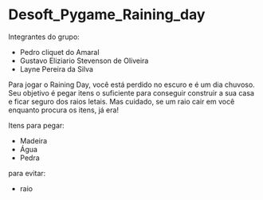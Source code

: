 # Desoft_Pygame_Raining_day
Integrantes do grupo:
- Pedro cliquet do Amaral
- Gustavo Eliziario Stevenson de Oliveira
- Layne Pereira da Silva

Para jogar o Raining Day, você está perdido no escuro e é um dia chuvoso. Seu objetivo é pegar itens o suficiente para conseguir construir a sua casa e ficar seguro dos raios letais. Mas cuidado, se um raio cair em você enquanto procura os itens, já era!

Itens para pegar:
- Madeira
- Água
- Pedra

para evitar:
- raio